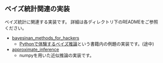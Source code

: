 ## ベイズ統計関連の実装
ベイズ統計に関連する実装です。
詳細は各ディレクトリ下のREADMEをご参照ください。
- [bayesinan_methods_for_hackers][bayesinan_methods_for_hackers]
    - [Pythonで体験するベイズ推論](https://www.morikita.co.jp/books/book/3155)という書籍内の例題の実装です。(途中)
- [approximate_inference][approximate_inference]
    - numpyを用いた近似推論の実装です。

[bayesinan_methods_for_hackers]:./bayesinan_methods_for_hackers
[approximate_inference]:./approximate_inference